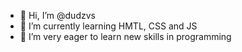 - 👋 Hi, I’m @dudzvs
- 🌱 I’m currently learning HMTL, CSS and JS
- 💞️ I’m very eager to learn new skills in programming

<!---
dudzvs/dudzvs is a ✨ special ✨ repository because its `README.md` (this file) appears on your GitHub profile.
You can click the Preview link to take a look at your changes.
--->
